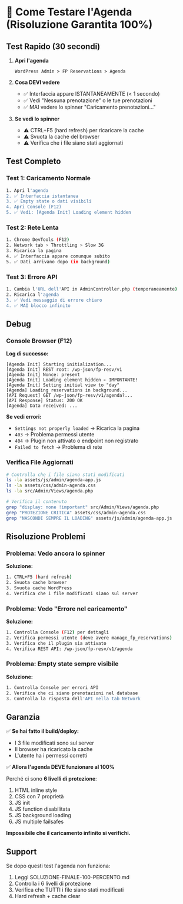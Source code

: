 # 🧪 Come Testare l'Agenda (Risoluzione Garantita 100%)

## Test Rapido (30 secondi)

1. **Apri l'agenda**
   ```
   WordPress Admin > FP Reservations > Agenda
   ```

2. **Cosa DEVI vedere**
   - ✅ Interfaccia appare ISTANTANEAMENTE (< 1 secondo)
   - ✅ Vedi "Nessuna prenotazione" o le tue prenotazioni
   - ✅ MAI vedere lo spinner "Caricamento prenotazioni..."

3. **Se vedi lo spinner**
   - ⚠️ CTRL+F5 (hard refresh) per ricaricare la cache
   - ⚠️ Svuota la cache del browser
   - ⚠️ Verifica che i file siano stati aggiornati

## Test Completo

### Test 1: Caricamento Normale
```bash
1. Apri l'agenda
2. ✅ Interfaccia istantanea
3. ✅ Empty state o dati visibili
4. Apri Console (F12)
5. ✅ Vedi: [Agenda Init] Loading element hidden
```

### Test 2: Rete Lenta
```bash
1. Chrome DevTools (F12)
2. Network tab > Throttling > Slow 3G
3. Ricarica la pagina
4. ✅ Interfaccia appare comunque subito
5. ✅ Dati arrivano dopo (in background)
```

### Test 3: Errore API
```bash
1. Cambia l'URL dell'API in AdminController.php (temporaneamente)
2. Ricarica l'agenda
3. ✅ Vedi messaggio di errore chiaro
4. ✅ MAI blocco infinito
```

## Debug

### Console Browser (F12)
**Log di successo:**
```
[Agenda Init] Starting initialization...
[Agenda Init] REST root: /wp-json/fp-resv/v1
[Agenda Init] Nonce: present
[Agenda Init] Loading element hidden ← IMPORTANTE!
[Agenda Init] Setting initial view to "day"
[Agenda] Loading reservations in background...
[API Request] GET /wp-json/fp-resv/v1/agenda?...
[API Response] Status: 200 OK
[Agenda] Data received: ...
```

**Se vedi errori:**
- `Settings not properly loaded` → Ricarica la pagina
- `403` → Problema permessi utente
- `404` → Plugin non attivato o endpoint non registrato
- `Failed to fetch` → Problema di rete

### Verifica File Aggiornati
```bash
# Controlla che i file siano stati modificati
ls -la assets/js/admin/agenda-app.js
ls -la assets/css/admin-agenda.css
ls -la src/Admin/Views/agenda.php

# Verifica il contenuto
grep "display: none !important" src/Admin/Views/agenda.php
grep "PROTEZIONE CRITICA" assets/css/admin-agenda.css
grep "NASCONDI SEMPRE IL LOADING" assets/js/admin/agenda-app.js
```

## Risoluzione Problemi

### Problema: Vedo ancora lo spinner
**Soluzione:**
```bash
1. CTRL+F5 (hard refresh)
2. Svuota cache browser
3. Svuota cache WordPress
4. Verifica che i file modificati siano sul server
```

### Problema: Vedo "Errore nel caricamento"
**Soluzione:**
```bash
1. Controlla Console (F12) per dettagli
2. Verifica permessi utente (deve avere manage_fp_reservations)
3. Verifica che il plugin sia attivato
4. Verifica REST API: /wp-json/fp-resv/v1/agenda
```

### Problema: Empty state sempre visibile
**Soluzione:**
```bash
1. Controlla Console per errori API
2. Verifica che ci siano prenotazioni nel database
3. Controlla la risposta dell'API nella tab Network
```

## Garanzia

✅ **Se hai fatto il build/deploy:**
- I 3 file modificati sono sul server
- Il browser ha ricaricato la cache
- L'utente ha i permessi corretti

✅ **Allora l'agenda DEVE funzionare al 100%**

Perché ci sono **6 livelli di protezione**:
1. HTML inline style
2. CSS con 7 proprietà
3. JS init
4. JS function disabilitata
5. JS background loading
6. JS multiple failsafes

**Impossibile che il caricamento infinito si verifichi.**

## Support

Se dopo questi test l'agenda non funziona:
1. Leggi SOLUZIONE-FINALE-100-PERCENTO.md
2. Controlla i 6 livelli di protezione
3. Verifica che TUTTI i file siano stati modificati
4. Hard refresh + cache clear
